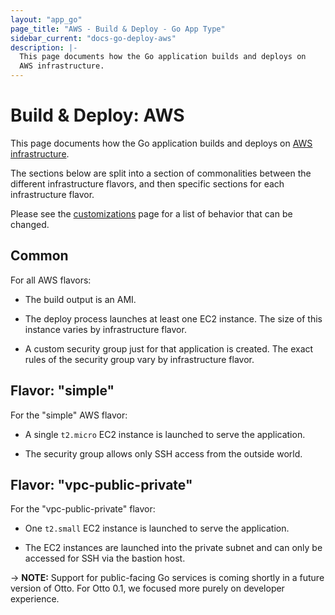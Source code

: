 ```yaml
---
layout: "app_go"
page_title: "AWS - Build & Deploy - Go App Type"
sidebar_current: "docs-go-deploy-aws"
description: |-
  This page documents how the Go application builds and deploys on
  AWS infrastructure.
---
```


# Build & Deploy: AWS

This page documents how the Go application builds and deploys on
[AWS infrastructure](/docs/infra/aws).

The sections below are split into a section of commonalities between
the different infrastructure flavors, and then specific sections for
each infrastructure flavor.

Please see the [customizations](/docs/apps/go/customization.html)
page for a list of behavior that can be changed.

## Common

For all AWS flavors:

  * The build output is an AMI.

  * The deploy process launches at least one EC2 instance. The size
    of this instance varies by infrastructure flavor.

  * A custom security group just for that application is created. The
    exact rules of the security group vary by infrastructure flavor.

## Flavor: "simple"

For the "simple" AWS flavor:

  * A single `t2.micro` EC2 instance is launched to serve the application.

  * The security group allows only SSH access from the outside world.

## Flavor: "vpc-public-private"

For the "vpc-public-private" flavor:

  * One `t2.small` EC2 instance is launched to serve the application.

  * The EC2 instances are launched into the private subnet and can only
    be accessed for SSH via the bastion host.

-> **NOTE:** Support for public-facing Go services is coming shortly
in a future version of Otto. For Otto 0.1, we focused more purely on
developer experience.
